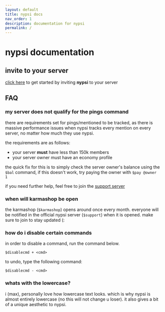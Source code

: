 ```yaml
---
layout: default
title: nypsi docs
nav_order: 1
description: documentation for nypsi
permalink: /
---
```


# nypsi documentation

## invite to your server

<a href="http://invite.nypsi.xyz" target="_blank">click here</a> to get started by inviting **nypsi** to your server

## FAQ

### my server does not qualify for the pings command

there are requirements set for pings/mentioned to be tracked, as there is massive performance issues when nypsi tracks every
mention on every server, no matter how much they use nypsi.<br />

the requirements are as follows:

-   your server **must** have less than 150k members
-   your server owner must have an economy profile

the quick fix for this is to simply check the server owner's balance using the `$bal` command, if this doesn't work, try paying the owner with `$pay @owner 1`

if you need further help, feel free to join the [support server](https://discord.gg/hJTDNST)

### when will karmashop be open

the karmashop (`$karmashop`) opens around once every month. everyone will be notified in the official nypsi server
(`$support`) when it is opened. make sure to join to stay updated (:

### how do i disable certain commands

in order to disable a command, run the command below.

```
$disablecmd + <cmd>
```

to undo, type the following command:

```
$disablecmd - <cmd>
```

### whats with the lowercase?

i (max), personally love how lowercase text looks. which is why nypsi is almost entirely lowercase (no this will not change u
loser). it also gives a bit of a unique aesthetic to nypsi.
